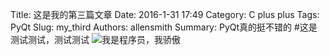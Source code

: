 Title: 这是我的第三篇文章
Date: 2016-1-31 17:49
Category: C plus plus
Tags: PyQt
Slug: my_third
Authors: allensmith
Summary: PyQt真的挺不错的
#这是测试测试，测试测试
![我是程序员，我骄傲](http://www.weste.net/uploadfile/2014/0617/20140617042445601.jpg)